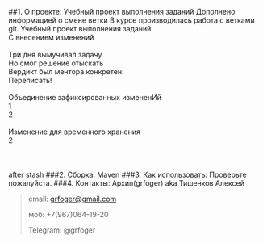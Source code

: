 ##1. О проекте: 
Учебный проект выполнения заданий
Дополнено информацией о смене ветки
В курсе производилась работа с ветками git.
Учебный проект выполнения заданий <br/>
С внесением изменений <br/>
<br/>
Три дня вымучивал задачу<br/>
Но смог решение отыскать<br/>
Вердикт был ментора конкретен:<br/>
Переписать!<br/>
<br/>
Объединение зафиксированных измененИй<br/>
1<br/>
2<br/><br/>
Изменение для временного хранения<br/>
2<br/>
<br/>
<br/>
<br/>
after stash
###2. Сборка: 
Maven
###3. Как использовать: 
Проверьте пожалуйста.
###4. Контакты:
Архип(grfoger) aka Тишенков Алексей 
>email: grfoger@gmail.com
> 
>моб: +7(967)064-19-20
> 
>Telegram: @grfoger